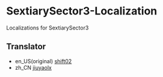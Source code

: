 # SextiarySector3-Localization
Localizations for SextiarySector3

## Translator
 - en_US(original)  [shift02](https://github.com/shift02)
 - zh_CN  [jiuyaolx](https://github.com/jiuyaolx)
